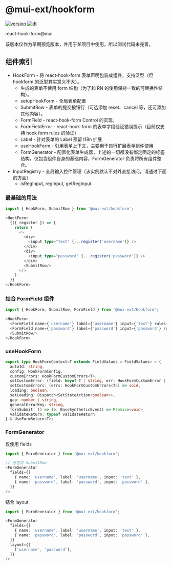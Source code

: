 # @mui-ext/hookform

[![version](https://img.shields.io/npm/v/@mui-ext/hookform?style=for-the-badge)](https://www.npmjs.com/package/@mui-ext/hookform) 
[![dt](https://img.shields.io/npm/dt/@mui-ext/hookform?style=for-the-badge)](https://www.npmjs.com/package/@mui-ext/hookform)

react-hook-form@mui

该版本仅作为早期预览版本，并用于某项目中使用，所以测试代码未完善。

## 组件索引

- HookForm - 将 react-hook-form 表单声明包装成组件，支持泛型（但 hookform 的泛型其实意义不大）。
    - 生成的表单不使用 form 结构（为了和 RN 的使用保持一致的可替换性结构）。
    - setupHookForm - 全局表单配置
    - SubmitRow - 表单的提交按钮行（可选添加 reset、cancel 等，还可添加其他内容）。
    - FormField - react-hook-form Control 的实现，
    - FormFieldError - react-hook-form 的表单字段验证错误提示（目前仅支持 hook form rules 的验证）
    - Label - 针对表单的 Label 预留 I18n 扩展
    - useHookForm - 引用表单上下文，主要用于自行扩展表单组件使用
    - FormGenerator - 配置化表单生成器，上述的一切都没有绑定固定的标签结构，仅包含组件自身的基础内容，FormGenerator
      负责将所有组件整合。
- InputRegistry - 全局输入控件管理（该实例默认不对外直接访问，请通过下面的方面）
    - isRegInput, regInput, getRegInput

### 最基础的用法

```typescript jsx
import { HookForm, SubmitRow } from '@mui-ext/hookform';

<HookForm>
  {({ register }) => {
    return (
      <>
        <div>
          <input type="text" {...register('username')} />
        </div>
        <div>
          <input type="password" {...register('password')} />
        </div>
        <SubmitRow/>
      </>
    )
  }}
</HookForm>
```

### 结合 FormField 组件

```typescript jsx
import { HookForm, SubmitRow, FormField } from '@mui-ext/hookform';

<HookForm>
  <FormField name={'username'} label={'username'} input={'text'} rules={{ required: true }}/>
  <FormField name={'password'} label={'password'} input={'password'} rules={{ required: true }}/>
  <SubmitRow/>
</HookForm>
```

### useHookForm

```typescript
export type HookFormContext<T extends FieldValues = FieldValues> = {
  autoId: string,
  config: HookFormConfig,
  customErrors: HookFormCustomErrors<T>,
  setCustomError: (field: keyof T | string, err: HookFormCustomError | null) => void,
  setCustomErrors: (errs: HookFormCustomErrors<T>) => void,
  loading: boolean,
  setLoading: Dispatch<SetStateAction<boolean>>,
  gap: number | string,
  generalErrorKey: string,
  formSubmit: () => (e: BaseSyntheticEvent) => Promise<void>,
  validateReturn: typeof validateReturn
} & UseFormReturn<T>;
```

### FormGenerator

仅使用 fields

```typescript jsx
import { FormGenerator } from '@mui-ext/hookform';

// 已包含 SubmitRow
<FormGenerator
  fields={[
    { name: 'username', label: 'username', input: 'text' },
    { name: 'password', label: 'password', input: 'password' },
  ]}
/>
```

结合 layout

```typescript jsx
import { FormGenerator } from '@mui-ext/hookform';

<FormGenerator
  fields={[
    { name: 'username', label: 'username', input: 'text' },
    { name: 'password', label: 'password', input: 'password' },
  ]}
  layout={[
    ['username', 'password'],
  ]}
/>
```
